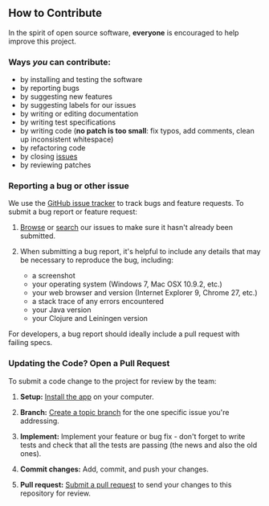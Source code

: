 ## How to Contribute

In the spirit of open source software, **everyone** is encouraged to help
improve this project.

### Ways *you* can contribute:

* by installing and testing the software
* by reporting bugs
* by suggesting new features
* by suggesting labels for our issues
* by writing or editing documentation
* by writing test specifications
* by writing code (**no patch is too small**: fix typos, add comments, clean up
  inconsistent whitespace)
* by refactoring code
* by closing [issues][issue_tracker]
* by reviewing patches

### Reporting a bug or other issue

We use the [GitHub issue tracker][issue_tracker] to track bugs and feature
requests. To submit a bug report or feature request:

1. [Browse][issue_tracker] or [search][issue_search] our issues to make sure
it hasn't already been submitted.

2. When submitting a bug report, it's helpful to include any details that may
be necessary to reproduce the bug, including:

    - a screenshot
    - your operating system (Windows 7, Mac OSX 10.9.2, etc.)
    - your web browser and version (Internet Explorer 9, Chrome 27, etc.)
    - a stack trace of any errors encountered
    - your Java version
    - your Clojure and Leiningen version

For developers, a bug report should ideally include a pull request with
failing specs.

### Updating the Code? Open a Pull Request

To submit a code change to the project for review by the team:

1. **Setup:** [Install the app][install] on your computer.

2. **Branch:** [Create a topic branch][branch] for the one specific issue
you're addressing.

3. **Implement:** Implement your feature or bug fix - don't forget to write tests and check that 
all the tests are passing (the news and also the old ones).

4. **Commit changes:** Add, commit, and push your changes.

5. **Pull request:** [Submit a pull request][pr] to send your changes to this
repository for review.

[issue_tracker]: https://github.com/Code-for-Miami/restaurant-inspections-api/issues
[issue_search]: https://github.com/Code-for-Miami/restaurant-inspections-api/search?ref=cmdform&type=Issues
[install]: https://github.com/Code-for-Miami/restaurant-inspections-api/wiki/How-to-Install%3F
[branch]: https://help.github.com/articles/fork-a-repo#create-branches
[pr]: http://help.github.com/send-pull-requests/

